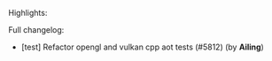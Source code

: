 Highlights:

Full changelog:
   - [test] Refactor opengl and vulkan cpp aot tests (#5812) (by **Ailing**)
